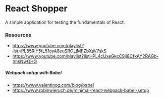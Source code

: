 # React Shopper

A simple application for testing the fundamentals of React.

### Resources

-   https://www.youtube.com/playlist?list=PL55RiY5tL51oyA8euSROLjMFZbXaV7skS
-   https://www.youtube.com/playlist?list=PL4cUxeGkcC9ij8CfkAY2RAGb-tmkNwQHG

##### Webpack setup with Babel

-   https://www.valentinog.com/blog/babel
-   https://www.robinwieruch.de/minimal-react-webpack-babel-setup
